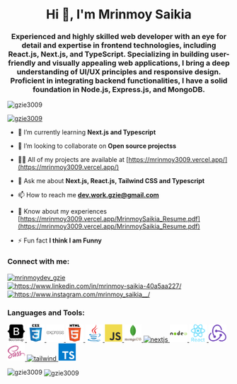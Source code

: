 <h1 align="center">Hi 👋, I'm Mrinmoy Saikia</h1>
<h3 align="center">Experienced and highly skilled web developer with an eye for detail and expertise in frontend technologies, including React.js, Next.js, and TypeScript. Specializing in building user-friendly and visually appealing web applications, I bring a deep understanding of UI/UX principles and responsive design. Proficient in integrating backend functionalities, I have a solid foundation in Node.js, Express.js, and MongoDB.</h3>

<p align="left"> <img src="https://komarev.com/ghpvc/?username=gzie3009&label=Profile%20views&color=0e75b6&style=flat" alt="gzie3009" /> </p>

<p align="left"> <a href="https://github.com/ryo-ma/github-profile-trophy"><img src="https://github-profile-trophy.vercel.app/?username=gzie3009" alt="gzie3009" /></a> </p>

- 🌱 I’m currently learning **Next.js and Typescript**

- 👯 I’m looking to collaborate on **Open source projectss**

- 👨‍💻 All of my projects are available at [https://mrinmoy3009.vercel.app/](https://mrinmoy3009.vercel.app/)

- 💬 Ask me about **Next.js, React.js, Tailwind CSS and Typescript**

- 📫 How to reach me **dev.work.gzie@gmail.com**

- 📄 Know about my experiences [https://mrinmoy3009.vercel.app/MrinmoySaikia_Resume.pdf](https://mrinmoy3009.vercel.app/MrinmoySaikia_Resume.pdf)

- ⚡ Fun fact **I think I am Funny**

<h3 align="left">Connect with me:</h3>
<p align="left">
<a href="https://twitter.com/mrinmoydev_gzie" target="blank"><img align="center" src="https://raw.githubusercontent.com/rahuldkjain/github-profile-readme-generator/master/src/images/icons/Social/twitter.svg" alt="mrinmoydev_gzie" height="30" width="40" /></a>
<a href="https://linkedin.com/in/https://www.linkedin.com/in/mrinmoy-saikia-40a5aa227/" target="blank"><img align="center" src="https://raw.githubusercontent.com/rahuldkjain/github-profile-readme-generator/master/src/images/icons/Social/linked-in-alt.svg" alt="https://www.linkedin.com/in/mrinmoy-saikia-40a5aa227/" height="30" width="40" /></a>
<a href="https://instagram.com/https://www.instagram.com/mrinmoy_saikia__/" target="blank"><img align="center" src="https://raw.githubusercontent.com/rahuldkjain/github-profile-readme-generator/master/src/images/icons/Social/instagram.svg" alt="https://www.instagram.com/mrinmoy_saikia__/" height="30" width="40" /></a>
</p>

<h3 align="left">Languages and Tools:</h3>
<p align="left"> <a href="https://getbootstrap.com" target="_blank" rel="noreferrer"> <img src="https://raw.githubusercontent.com/devicons/devicon/master/icons/bootstrap/bootstrap-plain-wordmark.svg" alt="bootstrap" width="40" height="40"/> </a> <a href="https://www.w3schools.com/css/" target="_blank" rel="noreferrer"> <img src="https://raw.githubusercontent.com/devicons/devicon/master/icons/css3/css3-original-wordmark.svg" alt="css3" width="40" height="40"/> </a> <a href="https://expressjs.com" target="_blank" rel="noreferrer"> <img src="https://raw.githubusercontent.com/devicons/devicon/master/icons/express/express-original-wordmark.svg" alt="express" width="40" height="40"/> </a> <a href="https://www.w3.org/html/" target="_blank" rel="noreferrer"> <img src="https://raw.githubusercontent.com/devicons/devicon/master/icons/html5/html5-original-wordmark.svg" alt="html5" width="40" height="40"/> </a> <a href="https://www.java.com" target="_blank" rel="noreferrer"> <img src="https://raw.githubusercontent.com/devicons/devicon/master/icons/java/java-original.svg" alt="java" width="40" height="40"/> </a> <a href="https://developer.mozilla.org/en-US/docs/Web/JavaScript" target="_blank" rel="noreferrer"> <img src="https://raw.githubusercontent.com/devicons/devicon/master/icons/javascript/javascript-original.svg" alt="javascript" width="40" height="40"/> </a> <a href="https://www.mongodb.com/" target="_blank" rel="noreferrer"> <img src="https://raw.githubusercontent.com/devicons/devicon/master/icons/mongodb/mongodb-original-wordmark.svg" alt="mongodb" width="40" height="40"/> </a> <a href="https://nextjs.org/" target="_blank" rel="noreferrer"> <img src="https://cdn.worldvectorlogo.com/logos/nextjs-2.svg" alt="nextjs" width="40" height="40"/> </a> <a href="https://nodejs.org" target="_blank" rel="noreferrer"> <img src="https://raw.githubusercontent.com/devicons/devicon/master/icons/nodejs/nodejs-original-wordmark.svg" alt="nodejs" width="40" height="40"/> </a> <a href="https://reactjs.org/" target="_blank" rel="noreferrer"> <img src="https://raw.githubusercontent.com/devicons/devicon/master/icons/react/react-original-wordmark.svg" alt="react" width="40" height="40"/> </a> <a href="https://redux.js.org" target="_blank" rel="noreferrer"> <img src="https://raw.githubusercontent.com/devicons/devicon/master/icons/redux/redux-original.svg" alt="redux" width="40" height="40"/> </a> <a href="https://sass-lang.com" target="_blank" rel="noreferrer"> <img src="https://raw.githubusercontent.com/devicons/devicon/master/icons/sass/sass-original.svg" alt="sass" width="40" height="40"/> </a> <a href="https://tailwindcss.com/" target="_blank" rel="noreferrer"> <img src="https://www.vectorlogo.zone/logos/tailwindcss/tailwindcss-icon.svg" alt="tailwind" width="40" height="40"/> </a> <a href="https://www.typescriptlang.org/" target="_blank" rel="noreferrer"> <img src="https://raw.githubusercontent.com/devicons/devicon/master/icons/typescript/typescript-original.svg" alt="typescript" width="40" height="40"/> </a> </p>

<p><img align="left" src="https://github-readme-stats.vercel.app/api/top-langs?username=gzie3009&show_icons=true&locale=en&layout=compact" alt="gzie3009" /></p>

<p>&nbsp;<img align="center" src="https://github-readme-stats.vercel.app/api?username=gzie3009&show_icons=true&locale=en" alt="gzie3009" /></p>


